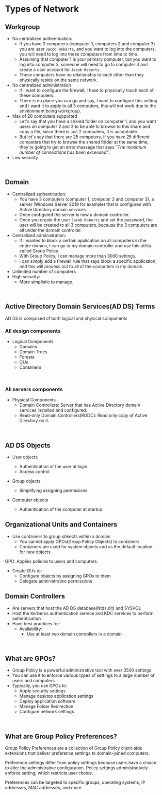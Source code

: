 # Types of Network

## Workgroup
- No centralized authentication:
    - If you have 3 computers (computer 1, computers 2 and computer 3) you are user ```Jacob Roberts```, and you want to log into the computers, you will need to log into these computers from time to time.
    - Assuming that computer 1 is your primary computer, but you want to log into computer 3, someone will need to go to computer 3 and create a user account for ```Jacob Roberts```.
    - These computers have no relationship to each other than they physically reside on the same network.
- No centralized administration
    - If I want to configure the firewall, I have to physically touch each of these computers.
    - There is no place you can go and say, I want to configure this setting and I want it to apply to all 3 computers, this will not work due to the environment being workgroup.
- Max of 20 computers supported
    - Let's say that you have a shared folder on computer 1, and you want users on computer 2 and 3 to be able to browse to this share and copy a file, since there is just 2 computers, it is acceptable.
    - But let's say that there are 25 computers, if you have 25 different computers that try to browse the shared folder at the same time, they're going to get an error message that says <i>"The maximum number of connections has been exceeded"</i>.
- Low security

<br>

## Domain
- Centralized authentication:
    - You have 3 computers (computer 1, computer 2 and computer 3), a server (Windows Server 2019 for example) that is configured with Active Directory domain services.
    - Once configured the server is now a domain controller.
    - Once you create the user ```Jacob Roberts``` and set the password, the user will be created to all 3 computers, because the 3 computers are all under the domain controller.
- Centralized administration:
    - If I wanted to block a certain application on all computers in the entire domain, I can go to my domain controller and use this utility called Group Policy.
    - With Group Policy, I can manage more than 3000 settings.
    - I can simply add a firewall rule that says block a specific application, and this will process out to all of the computers in my domain.
- Unlimited number of computers
- High security:
    - More simplistic to manage.

<br>

## Active Directory Domain Services(AD DS) Terms
AD DS is composed of both logical and physical components <br>

### All design components
- Logical Components
    - Domains
    - Domain Trees
    - Forests
    - OUs
    - Containers
<br>

### All servers components
- Physical Components
    - Domain Controllers: Server that has Active Directory domain services installed and configured.
    - Read-only Domain Controllers(RODC): Read only copy of Active Directory on it.
<br>

## AD DS Objects
- User objects
    - Authentication of the user at login
    - Access control
 
- Group objects
    - Simplifying assigning permissions

- Computer objects
    - Authentication of the computer at startup
 

## Organizational Units and Containers
- Use containers to group obkects within a domain
    - You cannot apply GPOs(Group Policy Objects) to containers
    - Containers are used for system objects and as the default location for new objects

GPO: Applies policies to users and computers.

- Create OUs to:
    - Configure objects by assigning GPOs to them
    - Delegate administrative permissions

## Domain Controllers
- Are servers that host the AD DS database(Ntds.dit) and SYSVOL
- Host the Kerberos authentication service and KDC services to perform authentication
- Have best practices for:
    - Availability:
        - Use at least two domain controllers in a domain

<br>

## What are GPOs?
- Group Policy is a powerful administrative tool with over 3500 settings
- You can use it to enforce various types of settings to a large number of users and computers
- Typically, you use GPOs to:
    - Apply security settings
    - Manage desktop application settings
    - Deploy application software
    - Manage Folder Redirection
    - Configure network settings

<br>

## What are Group Policy Preferences?
Group Policy Preferences are a collection of Group Policy client-side extensions that deliver preference settings to domain-joined computers. <br>

Preference settings differ from policy settings because users have a choice to alter the administrative configuration. Policy settings administratively enforce setting, which restricts user choice. <br>

Preferences can be targeted to specific groups, operating systems, IP addresses, MAC addresses, and more.
